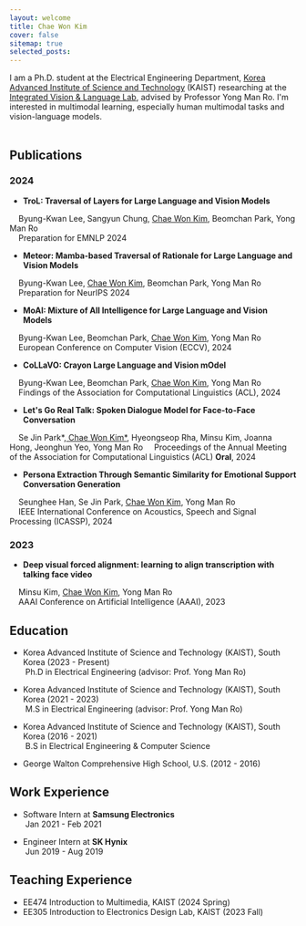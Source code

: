 ```yaml
---
layout: welcome
title: Chae Won Kim
cover: false
sitemap: true
selected_posts:
---
```

<!--author-->

<!-- Links -->
[Korea Advanced Institute of Science and Technology]: https://www.kaist.ac.kr/en/
[resume]: /resume/
[Integrated Vision & Language Lab]: https://www.ivllab.kaist.ac.kr/

I am a Ph.D. student at the Electrical Engineering Department, [Korea Advanced Institute of Science and Technology] (KAIST) researching at the [Integrated Vision & Language Lab], advised by Professor Yong Man Ro. I'm interested in multimodal learning, especially human multimodal tasks and vision-language models. <br><br> 



## Publications

### 2024

- **TroL: Traversal of Layers for Large Language and Vision Models**

&nbsp;&nbsp;&nbsp;&nbsp;Byung-Kwan Lee, Sangyun Chung, <u>Chae Won Kim</u>, Beomchan Park, Yong Man Ro  
&nbsp;&nbsp;&nbsp;&nbsp;Preparation for EMNLP 2024


- **Meteor: Mamba-based Traversal of Rationale for Large Language and Vision Models**

&nbsp;&nbsp;&nbsp;&nbsp;Byung-Kwan Lee, <u>Chae Won Kim</u>, Beomchan Park, Yong Man Ro  
&nbsp;&nbsp;&nbsp;&nbsp;Preparation for NeurIPS 2024


- **MoAI: Mixture of All Intelligence for Large Language and Vision Models**

&nbsp;&nbsp;&nbsp;&nbsp;Byung-Kwan Lee, Beomchan Park, <u>Chae Won Kim</u>, Yong Man Ro  
&nbsp;&nbsp;&nbsp;&nbsp;European Conference on Computer Vision (ECCV), 2024


- **CoLLaVO: Crayon Large Language and Vision mOdel**

&nbsp;&nbsp;&nbsp;&nbsp;Byung-Kwan Lee, Beomchan Park, <u>Chae Won Kim</u>, Yong Man Ro  
&nbsp;&nbsp;&nbsp;&nbsp;Findings of the Association for Computational Linguistics (ACL), 2024

- **Let's Go Real Talk: Spoken Dialogue Model for Face-to-Face Conversation**

&nbsp;&nbsp;&nbsp;&nbsp;Se Jin Park*,<u> Chae Won Kim*</u>, Hyeongseop Rha, Minsu Kim, Joanna Hong, Jeonghun Yeo, Yong Man Ro 
&nbsp;&nbsp;&nbsp;&nbsp;Proceedings of the Annual Meeting of the Association for Computational Linguistics (ACL) **Oral**, 2024

- **Persona Extraction Through Semantic Similarity for Emotional Support Conversation Generation**  

&nbsp;&nbsp;&nbsp;&nbsp;Seunghee Han, Se Jin Park, <u>Chae Won Kim</u>, Yong Man Ro  
&nbsp;&nbsp;&nbsp;&nbsp;IEEE International Conference on Acoustics, Speech and Signal Processing (ICASSP), 2024

### 2023

- **Deep visual forced alignment: learning to align transcription with talking face video**  

&nbsp;&nbsp;&nbsp;&nbsp;Minsu Kim, <u>Chae Won Kim</u>, Yong Man Ro  
&nbsp;&nbsp;&nbsp;&nbsp;AAAI Conference on Artificial Intelligence (AAAI), 2023

## Education

- Korea Advanced Institute of Science and Technology (KAIST), South Korea  (2023 - Present)  
&nbsp;Ph.D in Electrical Engineering (advisor: Prof. Yong Man Ro) 

- Korea Advanced Institute of Science and Technology (KAIST), South Korea  (2021 - 2023)  
&nbsp;M.S in Electrical Engineering (advisor: Prof. Yong Man Ro) 

- Korea Advanced Institute of Science and Technology (KAIST), South Korea  (2016 - 2021)  
&nbsp;B.S in Electrical Engineering & Computer Science

- George Walton Comprehensive High School, U.S.  (2012 - 2016)

## Work Experience

- Software Intern at **Samsung Electronics**  
&nbsp;Jan 2021 - Feb 2021

- Engineer Intern at **SK Hynix**  
&nbsp;Jun 2019 - Aug 2019

## Teaching Experience 

- EE474 Introduction to Multimedia, KAIST (2024 Spring)  
- EE305 Introduction to Electronics Design Lab, KAIST (2023 Fall)

<!-- Check out my [resume]! -->